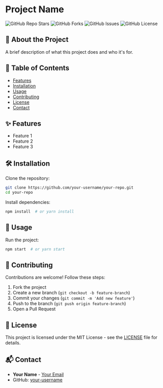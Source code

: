 # Project Name

![GitHub Repo Stars](https://img.shields.io/github/stars/your-username/your-repo)
![GitHub Forks](https://img.shields.io/github/forks/your-username/your-repo)
![GitHub Issues](https://img.shields.io/github/issues/your-username/your-repo)
![GitHub License](https://img.shields.io/github/license/your-username/your-repo)

## 🚀 About the Project

A brief description of what this project does and who it's for.

## 📖 Table of Contents

- [Features](#features)
- [Installation](#installation)
- [Usage](#usage)
- [Contributing](#contributing)
- [License](#license)
- [Contact](#contact)
 
## ✨ Features

- Feature 1
- Feature 2
- Feature 3

## 🛠 Installation

Clone the repository:

```bash
git clone https://github.com/your-username/your-repo.git
cd your-repo
```

Install dependencies:

```bash
npm install  # or yarn install
```

## 🚀 Usage

Run the project:

```bash
npm start  # or yarn start
```

## 🤝 Contributing

Contributions are welcome! Follow these steps:

1. Fork the project
2. Create a new branch (`git checkout -b feature-branch`)
3. Commit your changes (`git commit -m 'Add new feature'`)
4. Push to the branch (`git push origin feature-branch`)
5. Open a Pull Request

## 📜 License

This project is licensed under the MIT License - see the [LICENSE](LICENSE) file for details.

## 📬 Contact

- **Your Name** - [Your Email](mailto:your-email@example.com)
- GitHub: [your-username](https://github.com/your-username)
